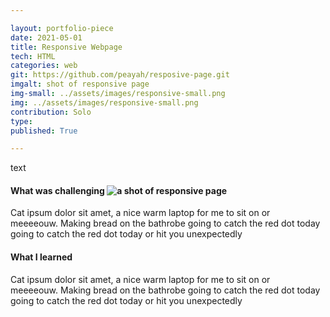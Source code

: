 ```yaml
---

layout: portfolio-piece
date: 2021-05-01
title: Responsive Webpage
tech: HTML
categories: web
git: https://github.com/peayah/resposive-page.git
imgalt: shot of responsive page
img-small: ../assets/images/responsive-small.png
img: ../assets/images/responsive-small.png
contribution: Solo
type: 
published: True

---
```

text

#### What was challenging ![a shot of responsive page](../../../../assets/images/responsive.png) 
Cat ipsum dolor sit amet, a nice warm laptop for me to sit on or meeeeouw. Making bread on the bathrobe going to catch the red dot today going to catch the red dot today or hit you unexpectedly 




#### What I learned
Cat ipsum dolor sit amet, a nice warm laptop for me to sit on or meeeeouw. Making bread on the bathrobe going to catch the red dot today going to catch the red dot today or hit you unexpectedly
